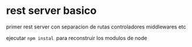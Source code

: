 # rest server basico

primer rest server con separacion de rutas controladores middlewares etc

ejecutar `npm instal `para reconstruir los modulos de node

